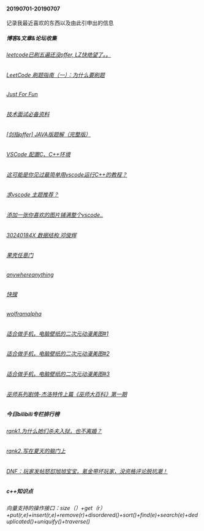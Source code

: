 #### 20190701-20190707 
记录我最近喜欢的东西以及由此引申出的信息
##### 博客&文章&论坛收集
###### [leetcode已刷五遍还没offer, LZ快绝望了。。](https://www.1point3acres.com/bbs/thread-168094-1-1.html)
###### [LeetCode 刷题指南（一）：为什么要刷题](https://selfboot.cn/2016/07/24/leetcode_guide_why/)
###### [Just For Fun](https://selfboot.cn/)
###### [技术面试必备资料](https://github.com/CyC2018/CS-Notes)
###### [[剑指offer] JAVA版题解（完整版）](https://zhuanlan.zhihu.com/p/42199771)

###### [VSCode 配置C、C++环境](https://blog.csdn.net/cod_E/article/details/78770846)
###### [这可能是你见过最简单用vscode运行C++的教程？](https://www.bilibili.com/video/av48031668?from=search&seid=15314281826142443218)
###### [求vscode 主题推荐？](https://www.zhihu.com/question/38435139)
###### [添加一张你喜欢的图片铺满整个vscode..](https://marketplace.visualstudio.com/items?itemName=manasxx.background-cover)

###### [30240184X 数据结构 邓俊辉](http://www.xuetangx.com/courses/course-v1:TsinghuaX+30240184+sp/courseware/706d387daf2d4495aeb7fea3246a82ce/2e24132b1a8e40ce8b5bd27b60e99b85/)

###### [果壳任意门](http://www.gkbang.cn/link/)
###### [anywhereanything](http://lackar.com/aa/)
###### [快搜](https://search.chongbuluo.com/)
###### [wolframalpha](https://www.wolframalpha.com/)

###### [适合做手机，电脑壁纸的二次元动漫美图#1](https://www.bilibili.com/read/cv2974368)
###### [适合做手机，电脑壁纸的二次元动漫美图#2](https://www.bilibili.com/read/cv2988502)
###### [适合做手机，电脑壁纸的二次元动漫美图#3](https://www.bilibili.com/read/cv3007485)

###### [巫师系列剧情-杰洛特传上篇《巫师大百科》第一期](https://www.bilibili.com/read/cv3015425)

##### 今日bilibili专栏排行榜
###### [rank1.为什么她们杀夫入狱，也不离婚？](https://www.bilibili.com/read/cv3014804)
###### [rank2.写在夏天的脑门上](https://www.bilibili.com/read/cv3009131)
###### [DNF：玩家发帖怒怼旭旭宝宝，氪金带坏玩家，没资格评论脱坑潮！](https://www.bilibili.com/read/cv2993981)

##### c++知识点
###### 向量支持的操作接口：size（）+get（r）+put(r,e)+insert(r,e)+remove(r)+disordered()+sort()+find(e)+search(e)+deduplicated()+uniquify()+traverse()
###### 



